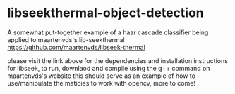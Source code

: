 # libseekthermal-object-detection
A somewhat put-together example of a haar cascade classifier being applied to maartenvds's lib-seekthermal
https://github.com/maartenvds/libseek-thermal

please visit the link above for the dependencies and installation instructions for libseek, to run, downlaod and compile using the g++ command on maartenvds's website
this should serve as an example of how to use/manipulate the maticies to work with opencv, more to come!

